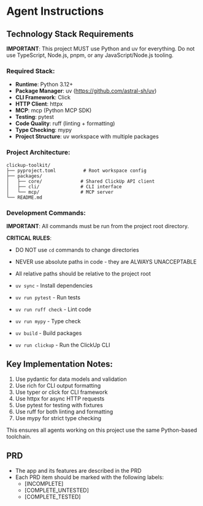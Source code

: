 # Agent Instructions

## Technology Stack Requirements

**IMPORTANT**: This project MUST use Python and uv for everything. Do not use TypeScript, Node.js, pnpm, or any JavaScript/Node.js tooling.

### Required Stack:
- **Runtime**: Python 3.12+
- **Package Manager**: uv (https://github.com/astral-sh/uv)
- **CLI Framework**: Click
- **HTTP Client**: httpx
- **MCP**: mcp (Python MCP SDK)
- **Testing**: pytest
- **Code Quality**: ruff (linting + formatting)
- **Type Checking**: mypy
- **Project Structure**: uv workspace with multiple packages

### Project Architecture:
```
clickup-toolkit/
├── pyproject.toml          # Root workspace config
├── packages/
│   ├── core/              # Shared ClickUp API client
│   ├── cli/               # CLI interface
│   └── mcp/               # MCP server
└── README.md
```

### Development Commands:
**IMPORTANT**: All commands must be run from the project root directory.

**CRITICAL RULES**:
- DO NOT use `cd` commands to change directories
- NEVER use absolute paths in code - they are ALWAYS UNACCEPTABLE
- All relative paths should be relative to the project root

- `uv sync` - Install dependencies
- `uv run pytest` - Run tests
- `uv run ruff check` - Lint code
- `uv run mypy` - Type check
- `uv build` - Build packages
- `uv run clickup` - Run the ClickUp CLI

## Key Implementation Notes:
1. Use pydantic for data models and validation
2. Use rich for CLI output formatting
3. Use typer or click for CLI framework
4. Use httpx for async HTTP requests
5. Use pytest for testing with fixtures
6. Use ruff for both linting and formatting
7. Use mypy for strict type checking

This ensures all agents working on this project use the same Python-based toolchain.

## PRD

- The app and its features are described in the PRD
- Each PRD item should be marked with the following labels:
    - [INCOMPLETE]
    - [COMPLETE_UNTESTED]
    - [COMPLETE_TESTED]